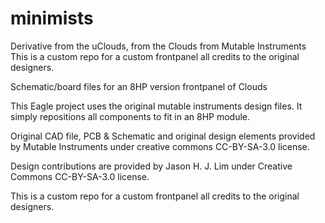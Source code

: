 # minimists
Derivative from the uClouds, from the Clouds from Mutable Instruments
This is a custom repo for a custom frontpanel all credits to the original designers.





Schematic/board files for an 8HP version frontpanel of Clouds

This Eagle project uses the original mutable instruments design 
files. It simply repositions all components to fit in an 8HP module.


Original CAD file, PCB & Schematic and original design elements 
provided by Mutable Instruments under creative commons CC-BY-SA-3.0 
license.

Design contributions are provided by Jason H. J. Lim under Creative Commons CC-BY-SA-3.0 license.



This is a custom repo for a custom frontpanel all credits to the original designers.
